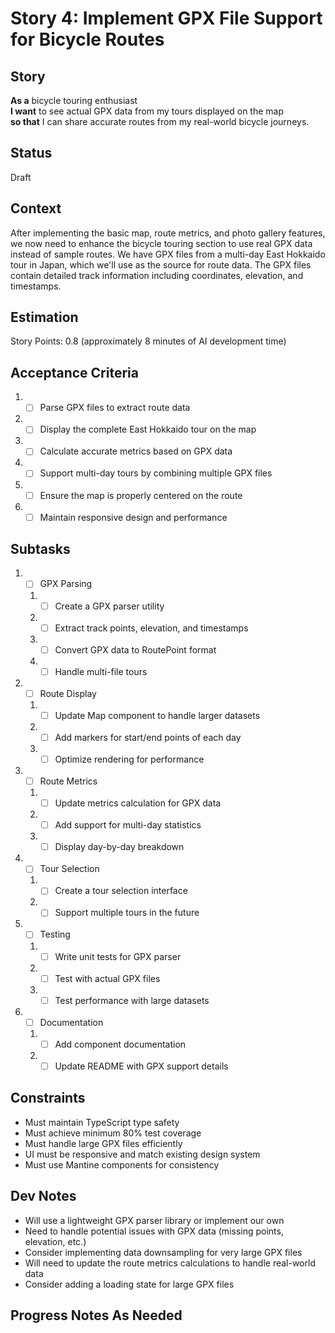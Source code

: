 # Story 4: Implement GPX File Support for Bicycle Routes

## Story

**As a** bicycle touring enthusiast\
**I want** to see actual GPX data from my tours displayed on the map\
**so that** I can share accurate routes from my real-world bicycle journeys.

## Status

Draft

## Context

After implementing the basic map, route metrics, and photo gallery features, we now need to enhance the bicycle touring section to use real GPX data instead of sample routes. We have GPX files from a multi-day East Hokkaido tour in Japan, which we'll use as the source for route data. The GPX files contain detailed track information including coordinates, elevation, and timestamps.

## Estimation

Story Points: 0.8 (approximately 8 minutes of AI development time)

## Acceptance Criteria

1. - [ ] Parse GPX files to extract route data
2. - [ ] Display the complete East Hokkaido tour on the map
3. - [ ] Calculate accurate metrics based on GPX data
4. - [ ] Support multi-day tours by combining multiple GPX files
5. - [ ] Ensure the map is properly centered on the route
6. - [ ] Maintain responsive design and performance

## Subtasks

1. - [ ] GPX Parsing
   1. - [ ] Create a GPX parser utility
   2. - [ ] Extract track points, elevation, and timestamps
   3. - [ ] Convert GPX data to RoutePoint format
   4. - [ ] Handle multi-file tours
2. - [ ] Route Display
   1. - [ ] Update Map component to handle larger datasets
   2. - [ ] Add markers for start/end points of each day
   3. - [ ] Optimize rendering for performance
3. - [ ] Route Metrics
   1. - [ ] Update metrics calculation for GPX data
   2. - [ ] Add support for multi-day statistics
   3. - [ ] Display day-by-day breakdown
4. - [ ] Tour Selection
   1. - [ ] Create a tour selection interface
   2. - [ ] Support multiple tours in the future
5. - [ ] Testing
   1. - [ ] Write unit tests for GPX parser
   2. - [ ] Test with actual GPX files
   3. - [ ] Test performance with large datasets
6. - [ ] Documentation
   1. - [ ] Add component documentation
   2. - [ ] Update README with GPX support details

## Constraints

- Must maintain TypeScript type safety
- Must achieve minimum 80% test coverage
- Must handle large GPX files efficiently
- UI must be responsive and match existing design system
- Must use Mantine components for consistency

## Dev Notes

- Will use a lightweight GPX parser library or implement our own
- Need to handle potential issues with GPX data (missing points, elevation, etc.)
- Consider implementing data downsampling for very large GPX files
- Will need to update the route metrics calculations to handle real-world data
- Consider adding a loading state for large GPX files

## Progress Notes As Needed
